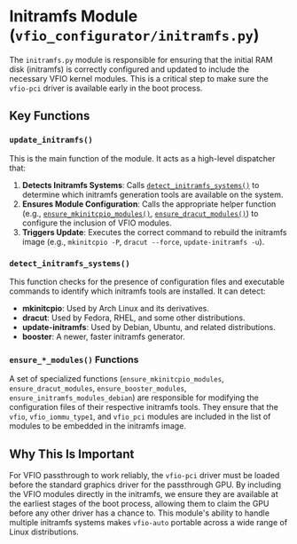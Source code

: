 # Initramfs Module (`vfio_configurator/initramfs.py`)

The `initramfs.py` module is responsible for ensuring that the initial RAM disk (initramfs) is correctly configured and updated to include the necessary VFIO kernel modules. This is a critical step to make sure the `vfio-pci` driver is available early in the boot process.

## Key Functions

### `update_initramfs()`

This is the main function of the module. It acts as a high-level dispatcher that:

1.  **Detects Initramfs Systems**: Calls [`detect_initramfs_systems()`](#detect_initramfs_systems) to determine which initramfs generation tools are available on the system.
2.  **Ensures Module Configuration**: Calls the appropriate helper function (e.g., [`ensure_mkinitcpio_modules()`](#ensure_mkinitcpio_modules), [`ensure_dracut_modules()`](#ensure_dracut_modules)) to configure the inclusion of VFIO modules.
3.  **Triggers Update**: Executes the correct command to rebuild the initramfs image (e.g., `mkinitcpio -P`, `dracut --force`, `update-initramfs -u`).

### `detect_initramfs_systems()`

This function checks for the presence of configuration files and executable commands to identify which initramfs tools are installed. It can detect:

-   **mkinitcpio**: Used by Arch Linux and its derivatives.
-   **dracut**: Used by Fedora, RHEL, and some other distributions.
-   **update-initramfs**: Used by Debian, Ubuntu, and related distributions.
-   **booster**: A newer, faster initramfs generator.

### `ensure_*_modules()` Functions

A set of specialized functions (`ensure_mkinitcpio_modules`, `ensure_dracut_modules`, `ensure_booster_modules`, `ensure_initramfs_modules_debian`) are responsible for modifying the configuration files of their respective initramfs tools. They ensure that the `vfio`, `vfio_iommu_type1`, and `vfio_pci` modules are included in the list of modules to be embedded in the initramfs image.

## Why This Is Important

For VFIO passthrough to work reliably, the `vfio-pci` driver must be loaded before the standard graphics driver for the passthrough GPU. By including the VFIO modules directly in the initramfs, we ensure they are available at the earliest stages of the boot process, allowing them to claim the GPU before any other driver has a chance to. This module's ability to handle multiple initramfs systems makes `vfio-auto` portable across a wide range of Linux distributions.